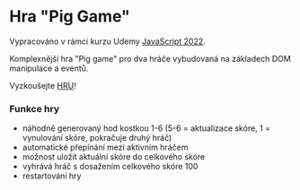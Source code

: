 # Hra "Pig Game"

Vypracováno v rámci kurzu Udemy [JavaScript 2022](https://www.udemy.com/share/101Wfe3@UU_sO7bHCOB5DskVqswTPSr2eV0ovdIGr6rsuhWSq1gkCF8cadYTIoAo8LLt7UczCw==/).

Komplexnější hra "Pig game" pro dva hráče vybudovaná na základech DOM manipulace a eventů.

Vyzkoušejte [HRU](https://ballaylukas.github.io/Game-Pig/)!

### Funkce hry
* náhodně generovaný hod kostkou 1-6 (5-6 = aktualizace skóre, 1 = vynulování skóre, pokračuje druhý hráč)
* automatické přepínání mezi aktivním hráčem
* možnost uložit aktuální skóre do celkového skóre
* vyhrává hráč s dosažením celkového skóre 100
* restartování hry
